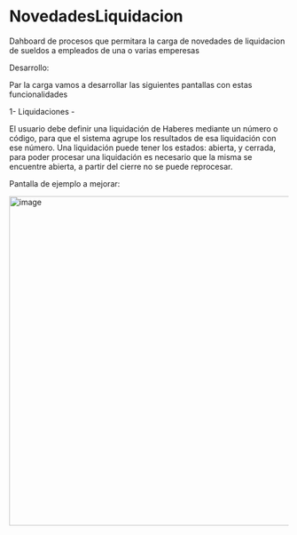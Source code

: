 # NovedadesLiquidacion
Dahboard de procesos que permitara la carga de novedades de liquidacion de sueldos a empleados de una o varias emperesas

Desarrollo:

Par la carga vamos a desarrollar las siguientes pantallas con estas funcionalidades

1- Liquidaciones -

El usuario debe definir una liquidación de Haberes mediante un número o código, para que el sistema agrupe los resultados de esa liquidación con ese número.
Una liquidación puede tener los estados: abierta, y cerrada, para poder procesar una liquidación es necesario que la misma se encuentre abierta, a partir del cierre no se puede reprocesar.

Pantalla de ejemplo a mejorar:

<img width="665" height="593" alt="image" src="https://github.com/user-attachments/assets/c51a4735-f594-48dd-8005-ebc83cd51348" />
